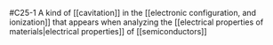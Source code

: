  #C25-1 
 A kind of [[cavitation]] in the [[electronic configuration, and ionization]] that appears when analyzing the [[electrical properties of materials|electrical properties]] of [[semiconductors]]